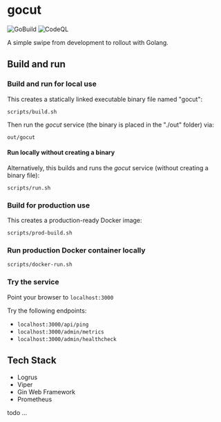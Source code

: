 # gocut

![GoBuild](https://github.com/tztz/gocut/workflows/GoBuild/badge.svg)
![CodeQL](https://github.com/tztz/gocut/workflows/CodeQL/badge.svg)

A simple swipe from development to rollout with Golang.

## Build and run

### Build and run for local use

This creates a statically linked executable binary file named "gocut":

    scripts/build.sh

Then run the _gocut_ service (the binary is placed in the "./out" folder) via:

    out/gocut

#### Run locally without creating a binary

Alternatively, this builds and runs the _gocut_ service (without creating a binary file):

    scripts/run.sh

### Build for production use

This creates a production-ready Docker image:

    scripts/prod-build.sh

### Run production Docker container locally

    scripts/docker-run.sh

### Try the service

Point your browser to `localhost:3000`

Try the following endpoints:

- `localhost:3000/api/ping`
- `localhost:3000/admin/metrics`
- `localhost:3000/admin/healthcheck`

## Tech Stack

- Logrus
- Viper
- Gin Web Framework
- Prometheus

todo ...
